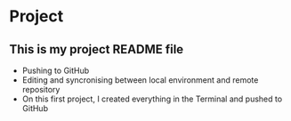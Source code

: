 # Project

## This is my project README file

 - Pushing to GitHub
 - Editing and syncronising between local environment and remote repository
 - On this first project, I created everything in the Terminal and pushed to GitHub
